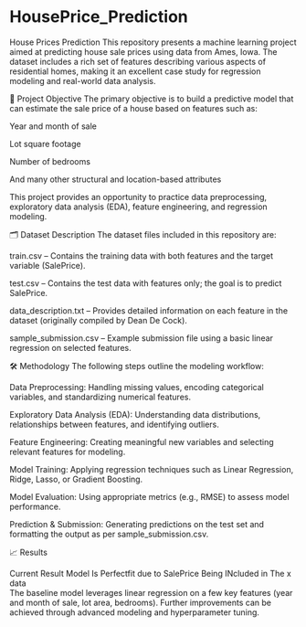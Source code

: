 # HousePrice_Prediction
House Prices Prediction
This repository presents a machine learning project aimed at predicting house sale prices using data from Ames, Iowa. The dataset includes a rich set of features describing various aspects of residential homes, making it an excellent case study for regression modeling and real-world data analysis.
 
📌 Project Objective
The primary objective is to build a predictive model that can estimate the sale price of a house based on features such as:

Year and month of sale 
 
Lot square footage   

Number of bedrooms

And many other structural and location-based attributes

This project provides an opportunity to practice data preprocessing, exploratory data analysis (EDA), feature engineering, and regression modeling.
  
🗂️ Dataset Description
The dataset files included in this repository are:

train.csv – Contains the training data with both features and the target variable (SalePrice).

test.csv – Contains the test data with features only; the goal is to predict SalePrice.

data_description.txt – Provides detailed information on each feature in the dataset (originally compiled by Dean De Cock).

sample_submission.csv – Example submission file using a basic linear regression on selected features.

🛠️ Methodology
The following steps outline the modeling workflow:

Data Preprocessing:
Handling missing values, encoding categorical variables, and standardizing numerical features.

Exploratory Data Analysis (EDA):
Understanding data distributions, relationships between features, and identifying outliers.

Feature Engineering:
Creating meaningful new variables and selecting relevant features for modeling.

Model Training:
Applying regression techniques such as Linear Regression, Ridge, Lasso, or Gradient Boosting.

Model Evaluation:
Using appropriate metrics (e.g., RMSE) to assess model performance.

Prediction & Submission:
Generating predictions on the test set and formatting the output as per sample_submission.csv.

📈 Results

Current Result Model Is Perfectfit due to SalePrice Being INcluded in The x data  
The baseline model leverages linear regression on a few key features (year and month of sale, lot area, bedrooms). Further improvements can be achieved through advanced modeling and hyperparameter tuning.
